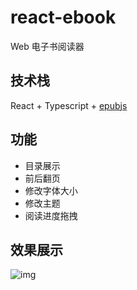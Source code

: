 # react-ebook

Web 电子书阅读器

## 技术栈

React + Typescript + [epubjs](https://github.com/futurepress/epub.js)

## 功能

- 目录展示
- 前后翻页
- 修改字体大小
- 修改主题
- 阅读进度拖拽

## 效果展示

![img](https://im5.ezgif.com/tmp/ezgif-5-08f635461aca.gif)
